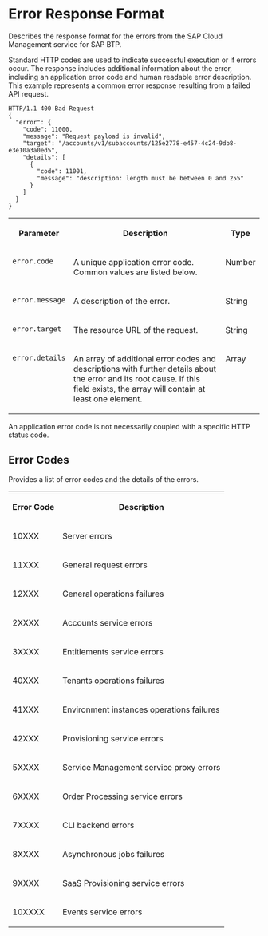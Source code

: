 <!-- loio77fef2fb104b4b1795e2e6cee790e8b8 -->

# Error Response Format

Describes the response format for the errors from the SAP Cloud Management service for SAP BTP.

Standard HTTP codes are used to indicate successful execution or if errors occur. The response includes additional information about the error, including an application error code and human readable error description. This example represents a common error response resulting from a failed API request.

```
HTTP/1.1 400 Bad Request
{
  "error": {
    "code": 11000,
    "message": "Request payload is invalid",
    "target": "/accounts/v1/subaccounts/125e2778-e457-4c24-9db8-e3e10a3a0ed5",
    "details": [
      {
        "code": 11001,
        "message": "description: length must be between 0 and 255"
      }
    ]
  }
}
```


<table>
<tr>
<th valign="top">

Parameter



</th>
<th valign="top">

Description



</th>
<th valign="top">

Type



</th>
</tr>
<tr>
<td valign="top">

`error.code`



</td>
<td valign="top">

A unique application error code. Common values are listed below.



</td>
<td valign="top">

Number



</td>
</tr>
<tr>
<td valign="top">

`error.message`



</td>
<td valign="top">

A description of the error.



</td>
<td valign="top">

String



</td>
</tr>
<tr>
<td valign="top">

`error.target`



</td>
<td valign="top">

The resource URL of the request.



</td>
<td valign="top">

String



</td>
</tr>
<tr>
<td valign="top">

`error.details`



</td>
<td valign="top">

An array of additional error codes and descriptions with further details about the error and its root cause. If this field exists, the array will contain at least one element.



</td>
<td valign="top">

Array



</td>
</tr>
</table>

An application error code is not necessarily coupled with a specific HTTP status code.



<a name="loio77fef2fb104b4b1795e2e6cee790e8b8__section_gh2_3gf_53b"/>

## Error Codes

Provides a list of error codes and the details of the errors.


<table>
<tr>
<th valign="top">

Error Code



</th>
<th valign="top">

Description



</th>
</tr>
<tr>
<td valign="top">

10XXX



</td>
<td valign="top">

Server errors



</td>
</tr>
<tr>
<td valign="top">

11XXX



</td>
<td valign="top">

General request errors



</td>
</tr>
<tr>
<td valign="top">

12XXX



</td>
<td valign="top">

General operations failures



</td>
</tr>
<tr>
<td valign="top">

2XXXX



</td>
<td valign="top">

Accounts service errors



</td>
</tr>
<tr>
<td valign="top">

3XXXX



</td>
<td valign="top">

Entitlements service errors



</td>
</tr>
<tr>
<td valign="top">

40XXX



</td>
<td valign="top">

Tenants operations failures



</td>
</tr>
<tr>
<td valign="top">

41XXX



</td>
<td valign="top">

Environment instances operations failures



</td>
</tr>
<tr>
<td valign="top">

42XXX



</td>
<td valign="top">

Provisioning service errors



</td>
</tr>
<tr>
<td valign="top">

5XXXX



</td>
<td valign="top">

Service Management service proxy errors



</td>
</tr>
<tr>
<td valign="top">

6XXXX



</td>
<td valign="top">

Order Processing service errors



</td>
</tr>
<tr>
<td valign="top">

7XXXX



</td>
<td valign="top">

CLI backend errors



</td>
</tr>
<tr>
<td valign="top">

8XXXX



</td>
<td valign="top">

Asynchronous jobs failures



</td>
</tr>
<tr>
<td valign="top">

9XXXX



</td>
<td valign="top">

SaaS Provisioning service errors



</td>
</tr>
<tr>
<td valign="top">

10XXXX



</td>
<td valign="top">

Events service errors



</td>
</tr>
</table>

